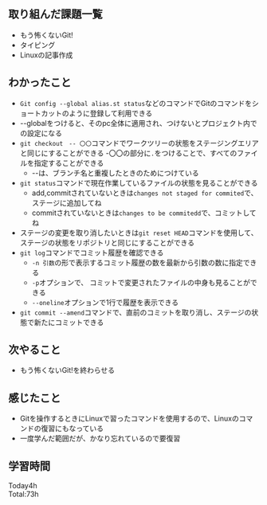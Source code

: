 ## 取り組んだ課題一覧
- もう怖くないGit!
- タイピング
- Linuxの記事作成
## わかったこと
- `Git config --global alias.st status`などのコマンドでGitのコマンドをショートカットのように登録して利用できる
- --globalをつけると、そのpc全体に適用され、つけないとプロジェクト内での設定になる
- `git checkout　-- 〇〇`コマンドでワークツリーの状態をステージングエリアと同じにすることができる
  -〇〇の部分に`.`をつけることで、すべてのファイルを指定することができる 
  - --は、ブランチ名と重複したときのためにつけている
- `git status`コマンドで現在作業しているファイルの状態を見ることができる
  - add,commitされていないときは`changes not staged for commited`で、ステージに追加してね
  - commitされていないときは`changes to be commitedd`で、コミットしてね
- ステージの変更を取り消したいときは`git reset HEAD`コマンドを使用して、ステージの状態をリポジトリと同じにすることができる
- `git log`コマンドでコミット履歴を確認できる
  - `-n 引数`の形で表示するコミット履歴の数を最新から引数の数に指定できる
  - `-p`オプションで、 コミットで変更されたファイルの中身も見ることができる
  - `--oneline`オプションで1行で履歴を表示できる
- `git commit --amend`コマンドで、直前のコミットを取り消し、ステージの状態で新たにコミットできる
## 次やること
- もう怖くないGit!を終わらせる
## 感じたこと
- Gitを操作するときにLinuxで習ったコマンドを使用するので、Linuxのコマンドの復習にもなっている
- 一度学んだ範囲だが、かなり忘れているので要復習
## 学習時間
Today4h  
Total:73h  
